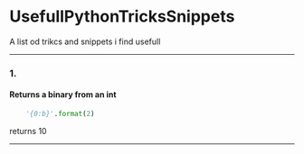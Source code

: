 
# UsefullPythonTricksSnippets
A list od trikcs and snippets i find usefull
***
### 1.
#### Returns a binary from an int
```python
	'{0:b}'.format(2)
```
returns 10
***
